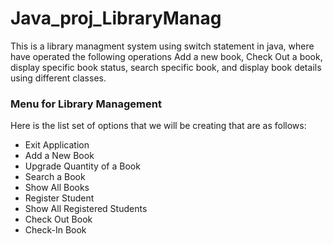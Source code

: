 # Java_proj_LibraryManag

<p>This is a library managment system using switch statement in java, where have operated the following operations Add a new book, Check Out a book, display specific book status, search specific book, and display book details using different classes.</p>
<h3>
   Menu for Library Management
</h3>

<p>
   Here is the list set of options that we will be creating that are as follows: 
</p>


* Exit Application
* Add a New Book
* Upgrade Quantity of a Book 
* Search a Book
* Show All Books
* Register Student
* Show All Registered Students
* Check Out Book
* Check-In Book

